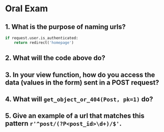 # Oral Exam

## 1. What is the purpose of naming urls?

``` python
if request.user.is_authenticated:
    return redirect('homepage')
```
## 2. What will the code above do?

## 3. In your view function, how do you access the data (values in the form) sent in a POST request?

## 4. What will `get_object_or_404(Post, pk=1)` do?

## 5. Give an example of a url that matches this pattern `r'^post/(?P<post_id>\d+)/$'`.
